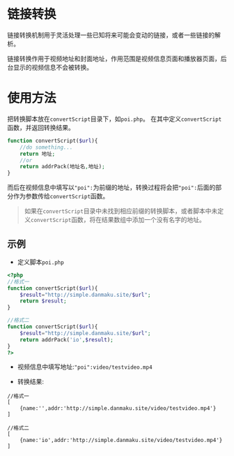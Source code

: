 # 链接转换

链接转换机制用于灵活处理一些已知将来可能会变动的链接，或者一些链接的解析。

链接转换作用于视频地址和封面地址，作用范围是视频信息页面和播放器页面，后台显示的视频信息不会被转换。

# 使用方法

把转换脚本放在`convertScript`目录下，如`poi.php`。
在其中定义`convertScript`函数，并返回转换结果。

```php
function convertScript($url){
	//do something...
	return 地址;
	//or
	return addrPack(地址名,地址);
}
```
而后在视频信息中填写以`"poi":`为前缀的地址，转换过程将会把`"poi":`后面的部分作为参数传给`convertScript`函数。

> 如果在`convertScript`目录中未找到相应前缀的转换脚本，或者脚本中未定义`convertScript`函数，将在结果数组中添加一个没有名字的地址。


## 示例

* 定义脚本`poi.php` 

```php
<?php
//格式一
function convertScript($url){
	$result="http://simple.danmaku.site/$url";
	return $result;
}

//格式二
function convertScript($url){
	$result="http://simple.danmaku.site/$url";
	return addrPack('io',$result);
}
?>
```

* 视频信息中填写地址:`"poi":video/testvideo.mp4`

* 转换结果:
```
//格式一
[
	{name:'',addr:'http://simple.danmaku.site/video/testvideo.mp4'}
]

//格式二
[
	{name:'io',addr:'http://simple.danmaku.site/video/testvideo.mp4'}
]
```